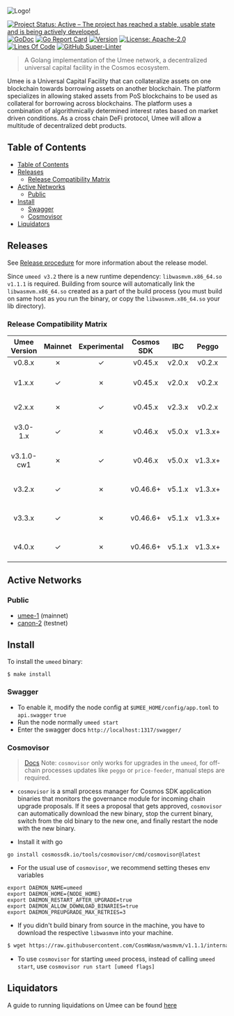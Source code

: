 <!-- markdownlint-disable MD041 -->
<!-- markdownlint-disable MD013 -->

![Logo!](assets/umee-logo.png)

[![Project Status: Active – The project has reached a stable, usable state and is being actively developed.](https://www.repostatus.org/badges/latest/active.svg)](https://www.repostatus.org/#wip)
[![GoDoc](https://img.shields.io/badge/godoc-reference-blue?style=flat-square&logo=go)](https://godoc.org/github.com/umee-network/umee)
[![Go Report Card](https://goreportcard.com/badge/github.com/umee-network/umee?style=flat-square)](https://goreportcard.com/report/github.com/umee-network/umee)
[![Version](https://img.shields.io/github/tag/umee-network/umee.svg?style=flat-square)](https://github.com/umee-network/umee/releases/latest)
[![License: Apache-2.0](https://img.shields.io/github/license/umee-network/umee.svg?style=flat-square)](https://github.com/umee-network/umee/blob/main/LICENSE)
[![Lines Of Code](https://img.shields.io/tokei/lines/github/umee-network/umee?style=flat-square)](https://github.com/umee-network/umee)
[![GitHub Super-Linter](https://img.shields.io/github/workflow/status/umee-network/umee/Lint?style=flat-square&label=Lint)](https://github.com/marketplace/actions/super-linter)

> A Golang implementation of the Umee network, a decentralized universal capital
> facility in the Cosmos ecosystem.

Umee is a Universal Capital Facility that can collateralize assets on one blockchain
towards borrowing assets on another blockchain. The platform specializes in
allowing staked assets from PoS blockchains to be used as collateral for borrowing
across blockchains. The platform uses a combination of algorithmically determined
interest rates based on market driven conditions. As a cross chain DeFi protocol,
Umee will allow a multitude of decentralized debt products.

## Table of Contents

- [Table of Contents](#table-of-contents)
- [Releases](#releases)
  - [Release Compatibility Matrix](#release-compatibility-matrix)
- [Active Networks](#active-networks)
  - [Public](#public)
- [Install](#install)
  - [Swagger](#swagger)
  - [Cosmovisor](#cosmovisor)
- [Liquidators](#liquidators)

## Releases

See [Release procedure](CONTRIBUTING.md#release-procedure) for more information about the release model.

Since `umeed v3.2` there is a new runtime dependency: `libwasmvm.x86_64.so v1.1.1` is required.
Building from source will automatically link the `libwasmvm.x86_64.so` created as a part of the build process (you must build on same host as you run the binary, or copy the `libwasmvm.x86_64.so` your lib directory).

### Release Compatibility Matrix

| Umee Version | Mainnet | Experimental | Cosmos SDK |  IBC   |  Peggo  | Price Feeder |       Gravity Bridge       |
| :----------: | :-----: | :----------: | :--------: | :----: | :-----: | :----------: | :------------------------: |
|    v0.8.x    |    ✗    |      ✓       |  v0.45.x   | v2.0.x | v0.2.x  |    v0.1.x    |                            |
|    v1.x.x    |    ✓    |      ✗       |  v0.45.x   | v2.0.x | v0.2.x  |     N/A      | umee/v1 module/v1.4.x-umee |
|    v2.x.x    |    ✗    |      ✓       |  v0.45.x   | v2.3.x | v0.2.x  |    v0.2.x    |   umee/v2 module/v1.4.x    |
|   v3.0-1.x   |    ✓    |      ✗       |  v0.46.x   | v5.0.x | v1.3.x+ |    v1.0.x    | umee/v3 module/v1.5.x-umee |
|  v3.1.0-cw1  |    ✗    |      ✓       |  v0.46.x   | v5.0.x | v1.3.x+ |    v2.0.x    | umee/v3 module/v1.5.x-umee |
|    v3.2.x    |    ✓    |      ✗       |  v0.46.6+  | v5.1.x | v1.3.x+ |    v2.0.x    |   umee/v3 v1.5.3-umee-3    |
|    v3.3.x    |    ✓    |      ✗       |  v0.46.6+  | v5.1.x | v1.3.x+ |    v2.0.2    |   umee/v3 v1.5.3-umee-3    |
|    v4.0.x    |    ✓    |      ✗       |  v0.46.6+  | v5.1.x | v1.3.x+ |    v2.0.3    |   umee/v3 v1.5.3-umee-3    |

## Active Networks

### Public

- [umee-1](networks/umee-1) (mainnet)
- [canon-2](networks/canon-2) (testnet)

## Install

To install the `umeed` binary:

```shell
$ make install
```

### Swagger

- To enable it, modify the node config at `$UMEE_HOME/config/app.toml` to `api.swagger` `true`
- Run the node normally `umeed start`
- Enter the swagger docs `http://localhost:1317/swagger/`

### Cosmovisor

> [Docs](https://github.com/cosmos/cosmos-sdk/tree/main/tools/cosmovisor)
> Note: `cosmovisor` only works for upgrades in the `umeed`, for off-chain processes updates like `peggo` or `price-feeder`, manual steps are required.

- `cosmovisor` is a small process manager for Cosmos SDK application binaries that monitors the governance module for incoming chain upgrade proposals. If it sees a proposal that gets approved, `cosmovisor` can automatically download
  the new binary, stop the current binary, switch from the old binary to the new one, and finally restart the node with the new binary.

- Install it with go

```shell
go install cosmossdk.io/tools/cosmovisor/cmd/cosmovisor@latest
```

- For the usual use of `cosmovisor`, we recommend setting theses env variables

```shell
export DAEMON_NAME=umeed
export DAEMON_HOME={NODE_HOME}
export DAEMON_RESTART_AFTER_UPGRADE=true
export DAEMON_ALLOW_DOWNLOAD_BINARIES=true
export DAEMON_PREUPGRADE_MAX_RETRIES=3
```

- If you didn't build binary from source in the machine, you have to download the respective `libwasmvm` into your machine.

```bash
$ wget https://raw.githubusercontent.com/CosmWasm/wasmvm/v1.1.1/internal/api/libwasmvm.$(uname -m).so -O /lib/libwasmvm.$(uname -m).so
```

- To use `cosmovisor` for starting `umeed` process, instead of calling `umeed start`, use `cosmovisor run start [umeed flags]`

## Liquidators

A guide to running liquidations on Umee can be found [here](./docs/liquidators/manual.md)